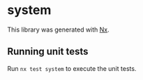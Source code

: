 # system

This library was generated with [Nx](https://nx.dev).

## Running unit tests

Run `nx test system` to execute the unit tests.
